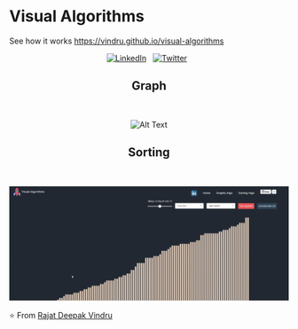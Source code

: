 # Visual Algorithms 
See how it works https://vindru.github.io/visual-algorithms

<div align="center">

<a href="https://www.linkedin.com/in/rajat-vindru/" target="_blank"><img src="https://img.shields.io/badge/LinkedIn-%230077B5.svg?&style=flat-square&logo=linkedin&logoColor=white" alt="LinkedIn"></a> &nbsp; 
<a href="https://twitter.com/RajatVindru" target="_blank"><img src="https://img.shields.io/badge/Twitter-%231877F2.svg?&style=flat-square&logo=twitter&logoColor=white" alt="Twitter"></a> &nbsp;

<h2>Graph</h2> <br>

![Alt Text](https://github.com/vindru/visual-algorithms/blob/dev/public/graph.gif)


<h2>Sorting</h2> <br>

![Alt Text](https://github.com/vindru/visual-algorithms/blob/dev/public/sort.gif)

</div>

⭐ From [Rajat Deepak Vindru](https://github.com/vindru)



